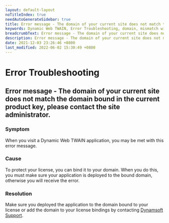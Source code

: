 ```yaml
---
layout: default-layout
noTitleIndex: true
needAutoGenerateSidebar: true
title: Error message - The domain of your current site does not match the domain bound in the current product key, please contact the site administrator.
keywords: Dynamic Web TWAIN, Error Troubleshooting, domain, mismatch with product key
breadcrumbText: Error message - The domain of your current site does not match the domain bound in the current product key, please contact the site administrator.
description: Error message - The domain of your current site does not match the domain bound in the current product key, please contact the site administrator.
date: 2021-12-03 23:26:46 +0800
last_modified: 2022-06-02 15:30:49 +0800
---
```


# Error Troubleshooting

## Error message - The domain of your current site does not match the domain bound in the current product key, please contact the site administrator.

### Symptom

When you visit a Dynamic Web TWAIN application, you may be met with this error message.

### Cause

To protect your license, you can bind it to your domain. When you do this, you must make sure your application is deployed to the bound domain, otherwise you will receive the error.

### Resolution

Make sure you deployed the application to the domain bound to your license or add the domain to your license bindings by contacting <a href="mailto:support@dynamsoft.com" target="_blank">Dynamsoft Support</a>.
